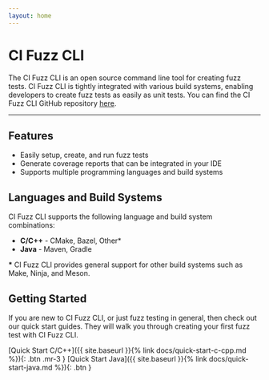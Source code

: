 ```yaml
---
layout: home
---
```


# **CI Fuzz CLI**

The CI Fuzz CLI is an open source command line tool for creating fuzz tests. CI Fuzz CLI is tightly integrated with various build systems, enabling developers to create fuzz tests as easily as unit tests. You can find the CI Fuzz CLI GitHub repository [here](https://github.com/CodeIntelligenceTesting/cifuzz).

---

## Features

* Easily setup, create, and run fuzz tests
* Generate coverage reports that can be integrated in your IDE
* Supports multiple programming languages and build systems

## Languages and Build Systems

CI Fuzz CLI supports the following language and build system combinations:

* **C/C++** - CMake, Bazel, Other*
* **Java** - Maven, Gradle

**\*** CI Fuzz CLI provides general support for other build systems such as Make, Ninja, and Meson.

## Getting Started

If you are new to CI Fuzz CLI, or just fuzz testing in general, then check out our quick start guides. They will walk you through creating your first fuzz test with CI Fuzz CLI.

<span class="fs-4">
[Quick Start C/C++]({{ site.baseurl }}{% link docs/quick-start-c-cpp.md %}){: .btn .mr-3 } 
[Quick Start Java]({{ site.baseurl }}{% link docs/quick-start-java.md %}){: .btn }
</span>


